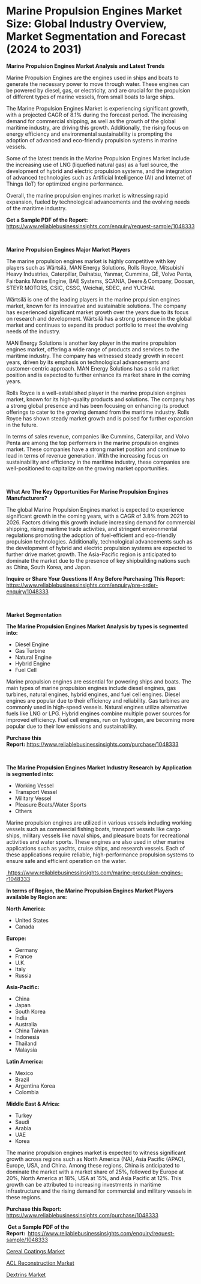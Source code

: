 <p><h1>Marine Propulsion Engines Market Size: Global Industry Overview, Market Segmentation and Forecast (2024 to 2031)</h1></p><p><strong>Marine Propulsion Engines Market Analysis and Latest Trends</strong></p>
<p><p>Marine Propulsion Engines are the engines used in ships and boats to generate the necessary power to move through water. These engines can be powered by diesel, gas, or electricity, and are crucial for the propulsion of different types of marine vessels, from small boats to large ships.</p><p>The Marine Propulsion Engines Market is experiencing significant growth, with a projected CAGR of 8.1% during the forecast period. The increasing demand for commercial shipping, as well as the growth of the global maritime industry, are driving this growth. Additionally, the rising focus on energy efficiency and environmental sustainability is prompting the adoption of advanced and eco-friendly propulsion systems in marine vessels.</p><p>Some of the latest trends in the Marine Propulsion Engines Market include the increasing use of LNG (liquefied natural gas) as a fuel source, the development of hybrid and electric propulsion systems, and the integration of advanced technologies such as Artificial Intelligence (AI) and Internet of Things (IoT) for optimized engine performance.</p><p>Overall, the marine propulsion engines market is witnessing rapid expansion, fueled by technological advancements and the evolving needs of the maritime industry.</p></p>
<p><strong>Get a Sample PDF of the Report:&nbsp;</strong> <a href="https://www.reliablebusinessinsights.com/enquiry/request-sample/1048333">https://www.reliablebusinessinsights.com/enquiry/request-sample/1048333</a></p>
<p>&nbsp;</p>
<p><strong>Marine Propulsion Engines Major Market Players</strong></p>
<p><p>The marine propulsion engines market is highly competitive with key players such as Wärtsilä, MAN Energy Solutions, Rolls Royce, Mitsubishi Heavy Industries, Caterpillar, Daihatsu, Yanmar, Cummins, GE, Volvo Penta, Fairbanks Morse Engine, BAE Systems, SCANIA, Deere＆Company, Doosan, STEYR MOTORS, CSIC, CSSC, Weichai, SDEC, and YUCHAI.</p><p>Wärtsilä is one of the leading players in the marine propulsion engines market, known for its innovative and sustainable solutions. The company has experienced significant market growth over the years due to its focus on research and development. Wärtsilä has a strong presence in the global market and continues to expand its product portfolio to meet the evolving needs of the industry.</p><p>MAN Energy Solutions is another key player in the marine propulsion engines market, offering a wide range of products and services to the maritime industry. The company has witnessed steady growth in recent years, driven by its emphasis on technological advancements and customer-centric approach. MAN Energy Solutions has a solid market position and is expected to further enhance its market share in the coming years.</p><p>Rolls Royce is a well-established player in the marine propulsion engines market, known for its high-quality products and solutions. The company has a strong global presence and has been focusing on enhancing its product offerings to cater to the growing demand from the maritime industry. Rolls Royce has shown steady market growth and is poised for further expansion in the future.</p><p>In terms of sales revenue, companies like Cummins, Caterpillar, and Volvo Penta are among the top performers in the marine propulsion engines market. These companies have a strong market position and continue to lead in terms of revenue generation. With the increasing focus on sustainability and efficiency in the maritime industry, these companies are well-positioned to capitalize on the growing market opportunities.</p></p>
<p>&nbsp;</p>
<p><strong>What Are The Key Opportunities For Marine Propulsion Engines Manufacturers?</strong></p>
<p><p>The global Marine Propulsion Engines market is expected to experience significant growth in the coming years, with a CAGR of 3.8% from 2021 to 2026. Factors driving this growth include increasing demand for commercial shipping, rising maritime trade activities, and stringent environmental regulations promoting the adoption of fuel-efficient and eco-friendly propulsion technologies. Additionally, technological advancements such as the development of hybrid and electric propulsion systems are expected to further drive market growth. The Asia-Pacific region is anticipated to dominate the market due to the presence of key shipbuilding nations such as China, South Korea, and Japan.</p></p>
<p><strong>Inquire or Share Your Questions If Any Before Purchasing This Report:</strong> <a href="https://www.reliablebusinessinsights.com/enquiry/pre-order-enquiry/1048333">https://www.reliablebusinessinsights.com/enquiry/pre-order-enquiry/1048333</a></p>
<p>&nbsp;</p>
<p><strong>Market Segmentation</strong></p>
<p><strong>The Marine Propulsion Engines Market Analysis by types is segmented into:</strong></p>
<p><ul><li>Diesel Engine</li><li>Gas Turbine</li><li>Natural Engine</li><li>Hybrid Engine</li><li>Fuel Cell</li></ul></p>
<p><p>Marine propulsion engines are essential for powering ships and boats. The main types of marine propulsion engines include diesel engines, gas turbines, natural engines, hybrid engines, and fuel cell engines. Diesel engines are popular due to their efficiency and reliability. Gas turbines are commonly used in high-speed vessels. Natural engines utilize alternative fuels like LNG or LPG. Hybrid engines combine multiple power sources for improved efficiency. Fuel cell engines, run on hydrogen, are becoming more popular due to their low emissions and sustainability.</p></p>
<p><strong>Purchase this Report:&nbsp;</strong><a href="https://www.reliablebusinessinsights.com/purchase/1048333">https://www.reliablebusinessinsights.com/purchase/1048333</a></p>
<p>&nbsp;</p>
<p><strong>The Marine Propulsion Engines Market Industry Research by Application is segmented into:</strong></p>
<p><ul><li>Working Vessel</li><li>Transport Vessel</li><li>Military Vessel</li><li>Pleasure Boats/Water Sports</li><li>Others</li></ul></p>
<p><p>Marine propulsion engines are utilized in various vessels including working vessels such as commercial fishing boats, transport vessels like cargo ships, military vessels like naval ships, and pleasure boats for recreational activities and water sports. These engines are also used in other marine applications such as yachts, cruise ships, and research vessels. Each of these applications require reliable, high-performance propulsion systems to ensure safe and efficient operation on the water.</p></p>
<p><a href="https://www.reliablebusinessinsights.com/marine-propulsion-engines-r1048333">&nbsp;https://www.reliablebusinessinsights.com/marine-propulsion-engines-r1048333</a></p>
<p><strong>In terms of Region, the Marine Propulsion Engines Market Players available by Region are:</strong></p>
<p>
    <p> <strong> North America: </strong>
        <ul>
            <li>United States</li>
            <li>Canada</li>
        </ul>
        </p> 
    <p> <strong> Europe: </strong>
        <ul>
            <li>Germany</li>
            <li>France</li>
            <li>U.K.</li>
            <li>Italy</li>
            <li>Russia</li>
        </ul>
        </p> 
    <p> <strong> Asia-Pacific: </strong>
        <ul>
            <li>China</li>
            <li>Japan</li>
            <li>South Korea</li>
            <li>India</li>
            <li>Australia</li>
            <li>China Taiwan</li>
            <li>Indonesia</li>
            <li>Thailand</li>
            <li>Malaysia</li>
        </ul>
        </p> 
    <p> <strong> Latin America: </strong>
        <ul>
            <li>Mexico</li>
            <li>Brazil</li>
            <li>Argentina Korea</li>
            <li>Colombia</li>
        </ul>
        </p> 
    <p> <strong> Middle East & Africa: </strong>
        <ul>
            <li>Turkey</li>
            <li>Saudi</li>
            <li>Arabia</li>
            <li>UAE</li>
            <li>Korea</li>
        </ul>
    </p>
    </p>
<p><p>The marine propulsion engines market is expected to witness significant growth across regions such as North America (NA), Asia Pacific (APAC), Europe, USA, and China. Among these regions, China is anticipated to dominate the market with a market share of 25%, followed by Europe at 20%, North America at 18%, USA at 15%, and Asia Pacific at 12%. This growth can be attributed to increasing investments in maritime infrastructure and the rising demand for commercial and military vessels in these regions.</p></p>
<p><strong>Purchase this Report: </strong><a href="https://www.reliablebusinessinsights.com/purchase/1048333">https://www.reliablebusinessinsights.com/purchase/1048333</a></p>
<p>&nbsp;<strong>Get a Sample PDF of the Report:&nbsp;&nbsp;</strong><a href="https://www.reliablebusinessinsights.com/enquiry/request-sample/1048333">https://www.reliablebusinessinsights.com/enquiry/request-sample/1048333</a></p>
<p><strong></strong></p>
<p><p><a href="https://github.com/belaayi865/Market-Research-Report-List-1/blob/main/cereal-coatings-market.md">Cereal Coatings Market</a></p><p><a href="https://view.publitas.com/reportprime-1/acl-reconstruction-market-share-market-analysis-growth-trends-forecasts-for-period-from-2024-2031/">ACL Reconstruction Market</a></p><p><a href="https://www.linkedin.com/pulse/dextrins-market-size-segmentation-trends-growth-analysis-forecast-i9pjf">Dextrins Market</a></p></p>